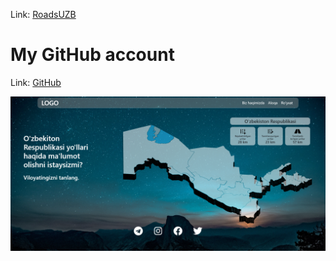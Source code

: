 Link: [RoadsUZB](https://roads-uzb.netlify.app/)

# My GitHub account

Link: [GitHub](https://github.com/faryozbekTFK)

![This is an image](https://github.com/faryozbekTFK/Portfolio/blob/RoadsUZB/src/images/site-design.png)
